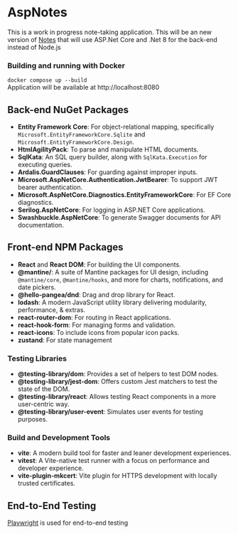 # AspNotes

This is a work in progress note-taking application. This will be an new version of [Notes](https://github.com/Asamarus/notes) that will use ASP.Net Core and .Net 8 for the back-end instead of Node.js

### Building and running with Docker

`docker compose up --build` \
Application will be available at http://localhost:8080

## Back-end NuGet Packages

- **Entity Framework Core**: For object-relational mapping, specifically `Microsoft.EntityFrameworkCore.Sqlite` and `Microsoft.EntityFrameworkCore.Design`.
- **HtmlAgilityPack**: To parse and manipulate HTML documents.
- **SqlKata**: An SQL query builder, along with `SqlKata.Execution` for executing queries.
- **Ardalis.GuardClauses**: For guarding against improper inputs.
- **Microsoft.AspNetCore.Authentication.JwtBearer**: To support JWT bearer authentication.
- **Microsoft.AspNetCore.Diagnostics.EntityFrameworkCore**: For EF Core diagnostics.
- **Serilog.AspNetCore**: For logging in ASP.NET Core applications.
- **Swashbuckle.AspNetCore**: To generate Swagger documents for API documentation.

## Front-end NPM Packages

- **React** and **React DOM**: For building the UI components.
- **@mantine/**: A suite of Mantine packages for UI design, including `@mantine/core`, `@mantine/hooks`, and more for charts, notifications, and date pickers.
- **@hello-pangea/dnd**: Drag and drop library for React.
- **lodash**: A modern JavaScript utility library delivering modularity, performance, & extras.
- **react-router-dom**: For routing in React applications.
- **react-hook-form**: For managing forms and validation.
- **react-icons**: To include icons from popular icon packs.
- **zustand**: For state management

### Testing Libraries

- **@testing-library/dom**: Provides a set of helpers to test DOM nodes.
- **@testing-library/jest-dom**: Offers custom Jest matchers to test the state of the DOM.
- **@testing-library/react**: Allows testing React components in a more user-centric way.
- **@testing-library/user-event**: Simulates user events for testing purposes.

### Build and Development Tools

- **vite**: A modern build tool for faster and leaner development experiences.
- **vitest**: A Vite-native test runner with a focus on performance and developer experience.
- **vite-plugin-mkcert**: Vite plugin for HTTPS development with locally trusted certificates.

## End-to-End Testing

[Playwright](https://playwright.dev/) is used for end-to-end testing
